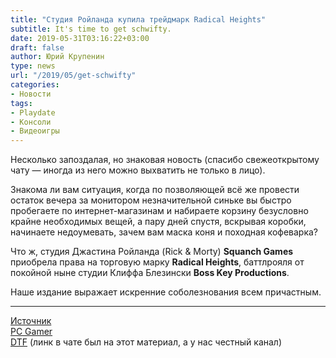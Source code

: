 ```yaml
---
title: "Cтудия Ройланда купила трейдмарк Radical Heights"
subtitle: It's time to get schwifty.
date: 2019-05-31T03:16:22+03:00
draft: false
author: Юрий Крупенин
type: news
url: "/2019/05/get-schwifty"
categories:
- Новости
tags:
- Playdate
- Консоли
- Видеоигры
---
```


Несколько запоздалая, но знаковая новость (спасибо свежеоткрытому чату — иногда из него можно выхватить не только в лицо).

Знакома ли вам ситуация, когда по позволяющей всё же провести остаток вечера за монитором незначительной синьке вы быстро пробегаете по интернет-магазинам и набираете корзину безусловно крайне необходимых вещей, а пару дней спустя, вскрывая коробки, начинаете недоумевать, зачем вам маска коня и походная кофеварка?

Что ж, студия Джастина Ройланда (Rick & Morty) **Squanch Games** приобрела права на торговую марку **Radical Heights**, баттлрояля от покойной ныне студии Клиффа Блезински **Boss Key Productions**.

Наше издание выражает искренние соболезнования всем причастным.

***

[Источник][1]  
[PC Gamer][2]  
[DTF][3] (линк в чате был на этот материал, а у нас честный канал)  

[1]: https://www.reddit.com/r/radicalheights/comments/bhhkx4/confirmation_that_someone_bought_the_rights_to/
[2]: https://www.pcgamer.com/radical-heights-trademark-acquired-by-justin-roilands-vr-studio-squanch-games/
[3]: https://dtf.ru/games/52543-studiya-soavtora-rika-i-morti-vykupila-u-kliffa-blezhinski-torgovuyu-marku-radical-heights
